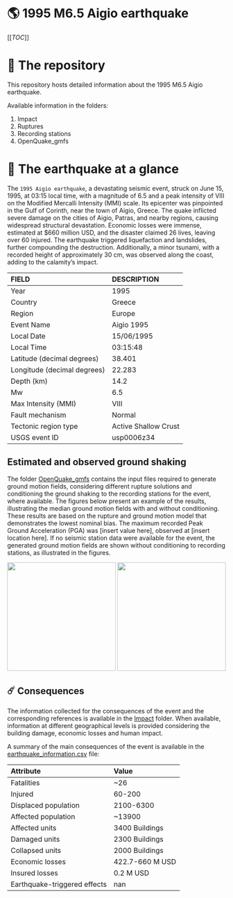 # 🌎 1995 M6.5 Aigio earthquake
[[_TOC_]]

# 📂 The repository

This repository hosts detailed information about the 1995 M6.5 Aigio earthquake.

Available information in the folders:

1. Impact
2. Ruptures
3. Recording stations
4. OpenQuake_gmfs


# 🚀 The earthquake at a glance 

The `1995 Aigio earthquake`, a devastating seismic event, struck on June 15, 1995, at 03:15 local time, with a magnitude of 6.5 and a peak intensity of VIII on the Modified Mercalli Intensity (MMI) scale. Its epicenter was pinpointed in the Gulf of Corinth, near the town of Aigio, Greece. The quake inflicted severe damage on the cities of Aigio, Patras, and nearby regions, causing widespread structural devastation. Economic losses were immense, estimated at $660 million USD, and the disaster claimed 26 lives, leaving over 60 injured. The earthquake triggered liquefaction and landslides, further compounding the destruction. Additionally, a minor tsunami, with a recorded height of approximately 30 cm, was observed along the coast, adding to the calamity’s impact.

| FIELD | DESCRIPTION |
|:-------|:-------------|
| Year | 1995 |
| Country | Greece |
| Region | Europe |
| Event Name | Aigio 1995 |
| Local Date | 15/06/1995 |
| Local Time | 03:15:48 |
| Latitude (decimal degrees) | 38.401 |
| Longitude (decimal degrees) | 22.283 |
| Depth (km) | 14.2 |
| Mw | 6.5 |
| Max Intensity (MMI) | VIII |
| Fault mechanism | Normal |
| Tectonic region type | Active Shallow Crust |
| USGS event ID | usp0006z34 |

## Estimated and observed ground shaking

The folder [OpenQuake_gmfs](./OpenQuake_gmfs/) contains the input files required to generate ground motion fields, considering different rupture solutions and conditioning the ground shaking to the recording stations for the event, where available. The figures below present an example of the results, illustrating the median ground motion fields with and without conditioning. These results are based on the rupture and ground motion model that demonstrates the lowest nominal bias. The maximum recorded Peak Ground Acceleration (PGA) was [insert value here], observed at [insert location here]. If no seismic station data were available for the event, the generated ground motion fields are shown without conditioning to recording stations, as illustrated in the figures.

<img src="./4_OpenQuake_gmfs/median_gmf_stations_none.png" height="250">
<img src="./4_OpenQuake_gmfs/median_gmf_stations_seismic.png" height="250">

## ☄️ Consequences

The information collected for the consequences of the event and the corresponding references is available in the [Impact](./Impact) folder. When available, information at different geographical levels is provided considering the building damage, economic losses and human impact.

A summary of the main consequences of the event is available in the [earthquake_information.csv](./earthquake_information.csv) file:

| Attribute | Value |
|:-------|:-------------|
| Fatalities | ~26 |
| Injured | 60-200 |
| Displaced population | 2100-6300 |
| Affected population | ~13900 |
| Affected units | 3400 Buildings |
| Damaged units | 2300 Buildings |
| Collapsed units | 2000 Buildings |
| Economic losses | 422.7-660 M USD |
| Insured losses | 0.2 M USD |
| Earthquake-triggered effects | nan |